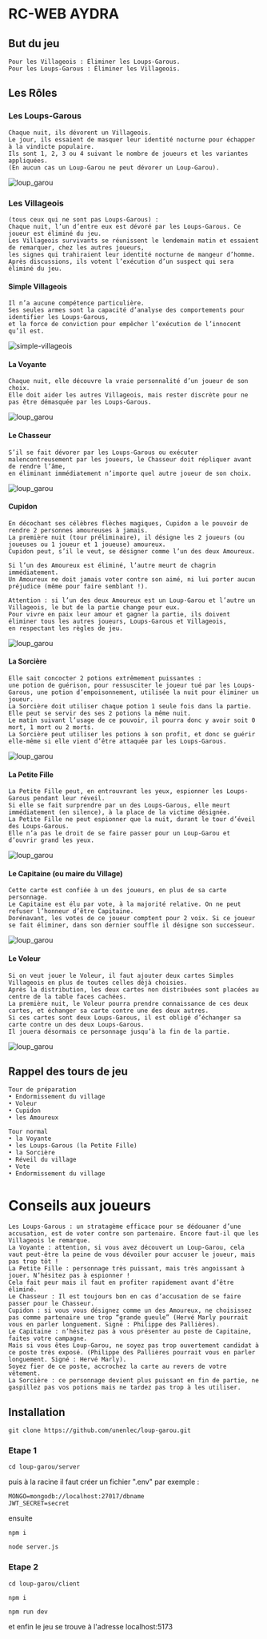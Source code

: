 # RC-WEB AYDRA

## But du jeu

    Pour les Villageois : Éliminer les Loups-Garous.
    Pour les Loups-Garous : Éliminer les Villageois.

## Les Rôles

### Les Loups-Garous

    Chaque nuit, ils dévorent un Villageois.
    Le jour, ils essaient de masquer leur identité nocturne pour échapper à la vindicte populaire.
    Ils sont 1, 2, 3 ou 4 suivant le nombre de joueurs et les variantes appliquées.
    (En aucun cas un Loup-Garou ne peut dévorer un Loup-Garou).

![loup_garou](data/loup-garou-1-300x300.png "loup_garou")

### Les Villageois

    (tous ceux qui ne sont pas Loups-Garous) :
    Chaque nuit, l’un d’entre eux est dévoré par les Loups-Garous. Ce joueur est éliminé du jeu.
    Les Villageois survivants se réunissent le lendemain matin et essaient de remarquer, chez les autres joueurs, 
    les signes qui trahiraient leur identité nocturne de mangeur d’homme.
    Après discussions, ils votent l’exécution d’un suspect qui sera éliminé du jeu.


#### Simple Villageois

    Il n’a aucune compétence particulière.
    Ses seules armes sont la capacité d’analyse des comportements pour identifier les Loups-Garous, 
    et la force de conviction pour empêcher l’exécution de l’innocent qu’il est.

![simple-villageois](data/simple-villageois-300x300.png "simple-villageois")

#### La Voyante

    Chaque nuit, elle découvre la vraie personnalité d’un joueur de son choix.
    Elle doit aider les autres Villageois, mais rester discrète pour ne pas être démasquée par les Loups-Garous.

![loup_garou](data/voyante-1-300x300.png "loup_garou")    

#### Le Chasseur

    S’il se fait dévorer par les Loups-Garous ou exécuter malencontreusement par les joueurs, le Chasseur doit répliquer avant de rendre l’âme, 
    en éliminant immédiatement n’importe quel autre joueur de son choix.

![loup_garou](data/chasseur-300x300.png "loup_garou")  

#### Cupidon

    En décochant ses célèbres flèches magiques, Cupidon a le pouvoir de rendre 2 personnes amoureuses à jamais.
    La première nuit (tour préliminaire), il désigne les 2 joueurs (ou joueuses ou 1 joueur et 1 joueuse) amoureux. 
    Cupidon peut, s’il le veut, se désigner comme l’un des deux Amoureux.

    Si l’un des Amoureux est éliminé, l’autre meurt de chagrin immédiatement.
    Un Amoureux ne doit jamais voter contre son aimé, ni lui porter aucun préjudice (même pour faire semblant !).

    Attention : si l’un des deux Amoureux est un Loup-Garou et l’autre un Villageois, le but de la partie change pour eux.
    Pour vivre en paix leur amour et gagner la partie, ils doivent éliminer tous les autres joueurs, Loups-Garous et Villageois,
    en respectant les règles de jeu.

![loup_garou](data/cupidon-300x300.png "loup_garou")  

#### La Sorcière

    Elle sait concocter 2 potions extrêmement puissantes :
    une potion de guérison, pour ressusciter le joueur tué par les Loups-Garous, une potion d’empoisonnement, utilisée la nuit pour éliminer un joueur.
    La Sorcière doit utiliser chaque potion 1 seule fois dans la partie. Elle peut se servir des ses 2 potions la même nuit.
    Le matin suivant l’usage de ce pouvoir, il pourra donc y avoir soit 0 mort, 1 mort ou 2 morts.
    La Sorcière peut utiliser les potions à son profit, et donc se guérir elle-même si elle vient d’être attaquée par les Loups-Garous.

![loup_garou](data/sorciere-300x300.png "loup_garou")  

#### La Petite Fille

    La Petite Fille peut, en entrouvrant les yeux, espionner les Loups-Garous pendant leur réveil. 
    Si elle se fait surprendre par un des Loups-Garous, elle meurt immédiatement (en silence), à la place de la victime désignée.
    La Petite Fille ne peut espionner que la nuit, durant le tour d’éveil des Loups-Garous.
    Elle n’a pas le droit de se faire passer pour un Loup-Garou et d’ouvrir grand les yeux.

![loup_garou](data/petite-fille-300x300.png "loup_garou")  

#### Le Capitaine (ou maire du Village)

    Cette carte est confiée à un des joueurs, en plus de sa carte personnage.
    Le Capitaine est élu par vote, à la majorité relative. On ne peut refuser l’honneur d’être Capitaine.
    Dorénavant, les votes de ce joueur comptent pour 2 voix. Si ce joueur se fait éliminer, dans son dernier souffle il désigne son successeur.

![loup_garou](data/capitaine-300x300.png "loup_garou")  

#### Le Voleur

    Si on veut jouer le Voleur, il faut ajouter deux cartes Simples Villageois en plus de toutes celles déjà choisies.
    Après la distribution, les deux cartes non distribuées sont placées au centre de la table faces cachées.
    La première nuit, le Voleur pourra prendre connaissance de ces deux cartes, et échanger sa carte contre une des deux autres.
    Si ces cartes sont deux Loups-Garous, il est obligé d’échanger sa carte contre un des deux Loups-Garous.
    Il jouera désormais ce personnage jusqu’à la fin de la partie.

![loup_garou](data/voleur-300x300.png "loup_garou")  

## Rappel des tours de jeu

    Tour de préparation
    • Endormissement du village
    • Voleur
    • Cupidon
    • les Amoureux

    Tour normal
    • la Voyante
    • les Loups-Garous (la Petite Fille)
    • la Sorcière
    • Réveil du village
    • Vote
    • Endormissement du village

# Conseils aux joueurs

    Les Loups-Garous : un stratagème efficace pour se dédouaner d’une accusation, est de voter contre son partenaire. Encore faut-il que les Villageois le remarque.
    La Voyante : attention, si vous avez découvert un Loup-Garou, cela vaut peut-être la peine de vous dévoiler pour accuser le joueur, mais pas trop tôt !
    La Petite Fille : personnage très puissant, mais très angoissant à jouer. N’hésitez pas à espionner !
    Cela fait peur mais il faut en profiter rapidement avant d’être éliminé.
    Le Chasseur : Il est toujours bon en cas d’accusation de se faire passer pour le Chasseur.
    Cupidon : si vous vous désignez comme un des Amoureux, ne choisissez pas comme partenaire une trop “grande gueule” (Hervé Marly pourrait vous en parler longuement. Signé : Philippe des Pallières).
    Le Capitaine : n’hésitez pas à vous présenter au poste de Capitaine, faites votre campagne.
    Mais si vous êtes Loup-Garou, ne soyez pas trop ouvertement candidat à ce poste très exposé. (Philippe des Pallières pourrait vous en parler longuement. Signé : Hervé Marly).
    Soyez fier de ce poste, accrochez la carte au revers de votre vêtement.
    La Sorcière : ce personnage devient plus puissant en fin de partie, ne gaspillez pas vos potions mais ne tardez pas trop à les utiliser.

## Installation

`git clone https://github.com/unenlec/loup-garou.git`

### Etape 1

`cd loup-garou/server`  

puis à la racine il faut créer un fichier ".env" par exemple :  

```
MONGO=mongodb://localhost:27017/dbname      
JWT_SECRET=secret
```

ensuite

`npm i`

`node server.js`

### Etape 2
`cd loup-garou/client`

`npm i`

`npm run dev`

et enfin le jeu se trouve à l'adresse localhost:5173

